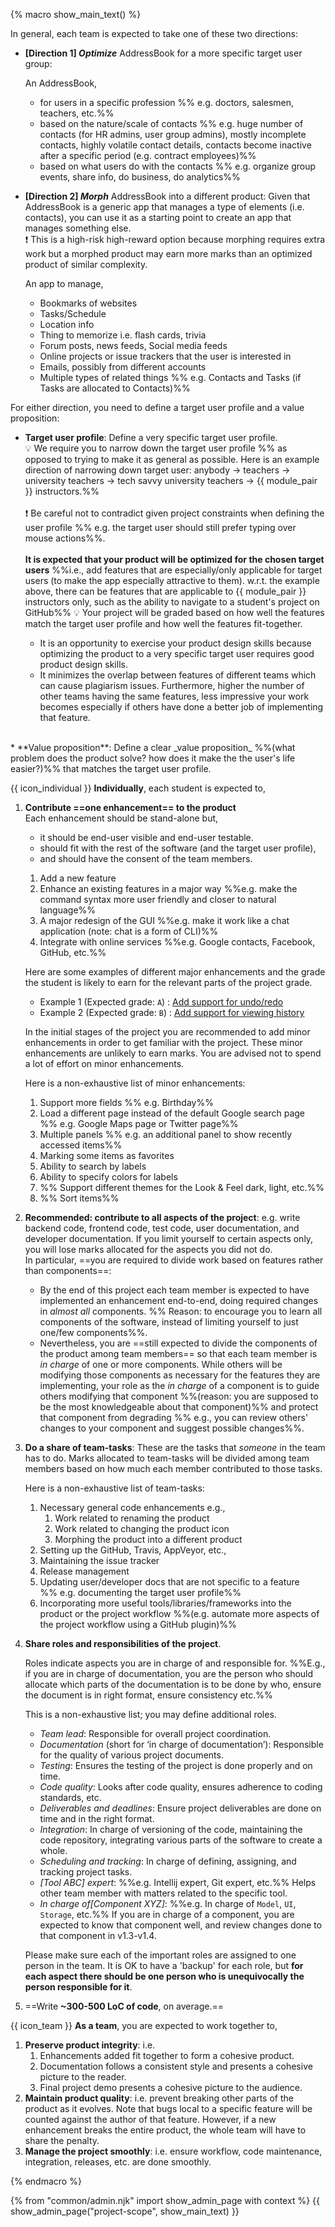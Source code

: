 {% macro show_main_text() %}
<div id="main">

<div id="project-direction">
In general, each team is expected to take one of these two directions:

* **[Direction 1]  _Optimize_** AddressBook for a more specific target user group:
   
  <panel header="{{ icon_example }} Examples for the _optimize_ direction" minimized> 
     
  An AddressBook,
     * for users in a specific profession %%&nbsp;e.g. doctors, salesmen, teachers, etc.%%
     * based on the nature/scale of contacts %%&nbsp;e.g. huge number of contacts (for HR admins, user group admins), mostly incomplete contacts, highly volatile contact details, contacts become inactive after a specific period (e.g. contract employees)%%
     * based on what users do with the contacts %%&nbsp;e.g. organize group events, share info, do business, do analytics%%   
     
  </panel><p/>

   
* **[Direction 2] _Morph_** AddressBook into a different product: Given that AddressBook is a generic app that manages a type of elements (i.e. contacts), you can use it as a starting point to create an app that manages something else.<br>
  :exclamation: This is a high-risk high-reward option because morphing requires extra work but a morphed product may earn more marks than an optimized product of similar complexity.
   
  <panel header="{{ icon_example }} Examples for the _morph_ direction" minimized> 
     
  An app to manage, 
  * Bookmarks of websites
  * Tasks/Schedule
  * Location info
  * Thing to memorize i.e. flash cards, trivia
  * Forum posts, news feeds, Social media feeds
  * Online projects or issue trackers that the user is interested in
  * Emails, possibly from different accounts
  * Multiple types of related things %%&nbsp;e.g. Contacts and Tasks (if Tasks are allocated to Contacts)%%
     
  </panel><p/>
   
For either direction, you need to define a target user profile and a value proposition:

* **Target user profile**: Define a very specific target user profile. <br> :bulb: We require you to narrow down the target user profile %%&nbsp;as opposed to trying to make it as general as possible. Here is an example direction of narrowing down target user: anybody → teachers → university teachers → tech savvy university teachers → {{ module_pair }} instructors.%%<br><br>
 :exclamation: Be careful not to contradict given project constraints when defining the user profile %%&nbsp;e.g. the target user should still prefer typing over mouse actions%%.<br><br>
  **It is expected that your product will be optimized for the chosen target users** %%i.e., add features that are especially/only applicable for target users (to make the app especially attractive to them). w.r.t. the example above, there can be features that are applicable to {{ module_pair }} instructors only, such as the ability to navigate to a student's project on GitHub%% :bulb: Your project will be graded based on how well the features match the target user profile and how well the features fit-together.
  
  <panel header="Why the need to narrow down the user profile?" minimized>
  
  * It is an opportunity to exercise your product design skills because optimizing the product to a very specific target user requires good product design skills.
  * It minimizes the overlap between features of different teams which can cause plagiarism issues. Furthermore, higher the number of other teams having the same features, less impressive your work becomes especially if others have done a better job of implementing that feature.
  </panel>
<br>
  * **Value proposition**: Define a clear _value proposition_ %%(what problem does the product solve? how does it make the the user's life easier?)%% that matches the target user profile.

</div>
   
<span id="individual-expectations">

{{ icon_individual }} **Individually**, each student is expected to,

1. **Contribute ==one enhancement== to the product**<br>
   Each enhancement should be stand-alone but,
   * it should be end-user visible and end-user testable.
   * should fit with the rest of the software (and the target user profile),
   * and should have the consent of the team members.
  
   <panel header="{{ icon_example }} Examples of suitable enhancements" minimized>
   
   1. Add a new feature
   1. Enhance an existing features in a major way %%e.g. make the command syntax more user friendly and closer to natural language%%
   1. A major redesign of the GUI %%e.g. make it work like a chat application (note: chat is a form of CLI)%%
   1. Integrate with online services %%e.g. Google contacts, Facebook, GitHub, etc.%%
   
   </panel><p/>
   
   <panel header="{{ icon_example }} Enhancements vs Grade: Examples" minimized> 
   
   Here are some examples of different major enhancements and the grade the student is likely to earn for the relevant parts of the project grade.
   * Example 1 (Expected grade: `A`) : [Add support for undo/redo](https://github.com/se-edu/addressbook-level4/pull/610/files)
   * Example 2 (Expected grade: `B`) : [Add support for viewing history](https://github.com/se-edu/addressbook-level4/pull/440/files)
   
   </panel><p/>

   In the initial stages of the project you are recommended to add minor enhancements in order to get familiar with the project.
   These minor enhancements are unlikely to earn marks. You are advised not to spend a lot of effort on minor enhancements.
   
   <panel header="{{ icon_example }} Examples of minor enhancements" minimized>
   
   Here is a non-exhaustive list of minor enhancements:
   
   1. Support more fields %%&nbsp;e.g. Birthday%%
   1. Load a different page instead of the default Google search page %%&nbsp;e.g. Google Maps page or Twitter page%%
   1. Multiple panels %%&nbsp;e.g. an additional panel to show recently accessed items%%
   1. Marking some items as favorites
   1. Ability to search by labels
   1. Ability to specify colors for labels
   1. %%&nbsp;Support different themes for the Look & Feel dark, light, etc.%%
   1. %%&nbsp;Sort items%%
   
   </panel><p/> 
 
1. **Recommended: contribute to all aspects of the project**: e.g. write backend code, frontend code, test code, user documentation, and developer documentation. If you limit yourself to certain aspects only, you will lose marks allocated for the aspects you did not do.<br>
  In particular, ==you are required to divide work based on features rather than components==:
   * By the <tooltip content="i.e. by `v1.4`">end of this project</tooltip> each team member is expected to have implemented an enhancement end-to-end, doing required changes in _almost all_ components. %%&nbsp;Reason: to encourage you to learn all components of the software, instead of limiting yourself to just one/few components%%.
   * Nevertheless, you are ==still expected to divide the components of the product among team members== so that each team member is _in charge_ of one or more components. While others will be modifying those components as necessary for the features they are implementing, your role as the _in charge_ of a component is to guide others modifying that component %%(reason: you are supposed to be the most knowledgeable about that component)%% and protect that component from degrading %%&nbsp;e.g., you can review others' changes to your component and suggest possible changes%%.

1. **Do a share of team-tasks**: These are the tasks that _someone_ in the team has to do. Marks allocated to team-tasks will be divided among team members based on how much each member contributed to those tasks.
   <span id="scope-example-team-tasks"></span>

   <panel header="{{ icon_example }} Examples of team-tasks" minimized>
   
   <span id="example-team-tasks">
   
   Here is a non-exhaustive list of team-tasks:
   
   1. Necessary general code enhancements e.g.,
      1. Work related to renaming the product
      1. Work related to changing the product icon
      1. Morphing the product into a different product
   1. Setting up the GitHub, Travis, AppVeyor, etc.,
   1. Maintaining the issue tracker
   1. Release management
   1. Updating user/developer docs that are not specific to a feature %%&nbsp;e.g. documenting the target user profile%%
   1. Incorporating more useful tools/libraries/frameworks into the product or the project workflow %%(e.g. automate more aspects of the project workflow using a GitHub plugin)%%
   
   </span>
   
   </panel><p/>
   
1. **Share roles and responsibilities of the project**.

   <span id="roles">

   Roles indicate aspects you are in charge of and responsible for. %%E.g., if you are in charge of documentation, you are the person who should allocate which parts of the documentation is to be done by who, ensure the document is in right format, ensure consistency etc.%%  
     
   <panel header="{{ icon_example }} Recommended roles and responsibilities" minimized>
   
   This is a non-exhaustive list; you may define additional roles.
   
   * _Team lead_: Responsible for overall project coordination.
   * _Documentation_ (short for ‘in charge of documentation’): Responsible for the quality of various project documents.
   * _Testing_: Ensures the testing of the project is done properly and on time.
   * _Code quality_: Looks after code quality, ensures adherence to coding standards, etc.
   * _Deliverables and deadlines_: Ensure project deliverables are done on time and in the right format.
   * _Integration_: In charge of versioning of the code, maintaining the code repository, integrating various parts of the software to create a whole.
   * _Scheduling and tracking_: In charge of defining, assigning, and tracking project tasks.
   * _[Tool ABC] expert_: %%e.g. Intellij expert, Git expert, etc.%% Helps other team member with matters related to the specific tool.
   * _In charge of[Component XYZ]_: %%e.g. In charge of `Model`, `UI`, `Storage`, etc.%% If you are in charge of a component, you are expected to know that component well, and review changes done to that component in v1.3-v1.4.
   
   </panel>
   <p/>
   
   Please make sure each of the important roles are assigned to one person in the team. It is OK to have a 'backup' for each role, but **for each aspect there should be one person who is unequivocally the person responsible for it**.
   </span>

1. ==Write **~300-500 LoC of code**, on average.==

</span>
<span id="team-expectations">

{{ icon_team }} **As a team**, you are expected to work together to,

1. **Preserve product integrity**: i.e.
   1. Enhancements added fit together to form a cohesive product.
   1. Documentation follows a consistent style and presents a cohesive picture to the reader.
   1. Final project demo presents a cohesive picture to the audience.
1. **Maintain product quality**: i.e. prevent breaking other parts of the product as it evolves. Note that bugs local to a specific feature will be counted against the author of that feature. However, if a new enhancement breaks the entire product, the whole team will have to share the penalty.
1. **Manage the project smoothly**: i.e. ensure workflow, code maintenance, integration, releases, etc. are done smoothly.

</span>


</div>
{% endmacro %}

{% from "common/admin.njk" import show_admin_page with context %}
{{ show_admin_page("project-scope", show_main_text) }}